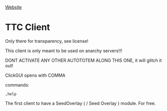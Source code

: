 [Website](https://tudbut.de#ttc)

TTC Client
==========

Only there for transparency, see license!

This client is only meant to be used on anarchy servers!!!

DONT ACTIVATE ANY OTHER AUTOTOTEM ALONG THIS ONE, it will glitch it out!

ClickGUI opens with COMMA

commands:

`,help` 


The first client to have a SeedOverlay ( / Seed Overlay ) module. For free.
